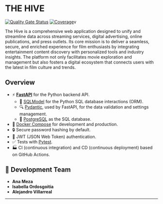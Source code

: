 # THE HIVE

[![Quality Gate Status](https://sonarcloud.io/api/project_badges/measure?project=ISCODEVUTB_StreamHive&metric=alert_status)](https://sonarcloud.io/summary/new_code?id=ISCODEVUTB_StreamHive) [![Coverage](https://sonarcloud.io/api/project_badges/measure?project=ISCODEVUTB_StreamHive&metric=coverage)](https://sonarcloud.io/summary/new_code?id=ISCODEVUTB_StreamHive)v

The Hive is a comprehensive web application designed to unify and streamline data across streaming services, digital advertising, online publications, and press outlets. Its core mission is to deliver a seamless, secure, and enriched experience for film enthusiasts by integrating entertainment content discovery with personalized tools and industry insights. The platform not only facilitates movie exploration and management but also fosters a digital ecosystem that connects users with the latest in film culture and trends.

## Overview

- ⚡ [**FastAPI**](https://fastapi.tiangolo.com) for the Python backend API.
  - 🧰 [SQLModel](https://sqlmodel.tiangolo.com) for the Python SQL database interactions (ORM).
  - 🔍 [Pydantic](https://docs.pydantic.dev), used by FastAPI, for the data validation and settings management.
  - 💾 [PostgreSQL](https://www.postgresql.org) as the SQL database.
- 🐋 [Docker Compose](https://www.docker.com) for development and production.
- 🔒 Secure password hashing by default.
- 🔑 JWT (JSON Web Token) authentication.
- ✅ Tests with [Pytest](https://pytest.org).
- 🏭 CI (continuous integration) and CD (continuous deployment) based on GitHub Actions.

## 👥 Development Team

- **Ana Meza**
- **Isabella Ordosgoitia**
- **Alejandro Villarreal**

---
